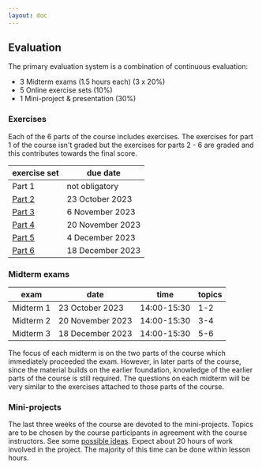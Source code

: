 ```yaml
---
layout: doc
---
```


## Evaluation

The primary evaluation system is a combination of continuous evaluation:

- 3 Midterm exams (1.5 hours each) (3 x 20%)
- 5 Online exercise sets (10%)
- 1 Mini-project & presentation (30%)

### Exercises

Each of the 6 parts of the course includes exercises. The exercises for part 1 of the course isn't graded but the exercises for parts 2 - 6 are graded and this contributes towards the final score.

| exercise set | due date         |
| ------------ | ---------------- |
| Part 1       | not obligatory   |
| [Part 2][2]  | 23 October 2023  |
| [Part 3][3]  | 6 November 2023  |
| [Part 4][4]  | 20 November 2023 |
| [Part 5][5]  | 4 December 2023  |
| [Part 6][6]  | 18 December 2023 |

[2]: (https://esamionline.uniroma2.it/course/view.php?id=6165&section=2)
[3]: (https://esamionline.uniroma2.it/course/view.php?id=6165&section=3)
[4]: (https://esamionline.uniroma2.it/course/view.php?id=6165&section=4)
[5]: (https://esamionline.uniroma2.it/course/view.php?id=6165&section=5)
[6]: (https://esamionline.uniroma2.it/course/view.php?id=6165&section=6)

### Midterm exams

| exam      | date             | time        | topics |
| --------- | ---------------- | ----------- | ------ |
| Midterm 1 | 23 October 2023  | 14:00-15:30 | 1-2    |
| Midterm 2 | 20 November 2023 | 14:00-15:30 | 3-4    |
| Midterm 3 | 18 December 2023 | 14:00-15:30 | 5-6    |

The focus of each midterm is on the two parts of the course which immediately proceeded the exam. However, in later parts of the course, since the material builds on the earlier foundation, knowledge of the earlier parts of the course is still required. The questions on each midterm will be very similar to the exercises attached to those parts of the course.

### Mini-projects

The last three weeks of the course are devoted to the mini-projects. Topics are to be chosen by the course participants in agreement with the course instructors. See some [possible ideas](/pages/project). Expect about 20 hours of work involved in the project. The majority of this time can be done within lesson hours.

